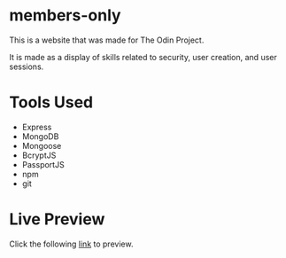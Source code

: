 # members-only

This is a website that was made for The Odin Project.

It is made as a display of skills related to security, user creation, and user sessions.

# Tools Used

-   Express
-   MongoDB
-   Mongoose
-   BcryptJS
-   PassportJS
-   npm
-   git

# Live Preview

Click the following [link]() to preview.
